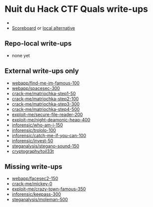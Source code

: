 # Nuit du Hack CTF Quals write-ups

* <TODO>
* [Scoreboard](TODO) or [local alternative](TODOLOCAL)

## Repo-local write-ups

* none yet

## External write-ups only

* [webapp/find-me-im-famous-100](webapp/find-me-im-famous-100)
* [webapp/spacesec-300](webapp/spacesec-300)
* [crack-me/matriochka-step1-50](crack-me/matriochka-step1-50)
* [crack-me/matriochka-step2-100](crack-me/matriochka-step2-100)
* [crack-me/matriochka-step3-300](crack-me/matriochka-step3-300)
* [crack-me/matriochka-step4-500](crack-me/matriochka-step4-500)
* [exploit-me/secure-file-reader-200](exploit-me/secure-file-reader-200)
* [exploit-me/night-deamonic-heap-400](exploit-me/night-deamonic-heap-400)
* [inforensic/who-am-i-150](inforensic/who-am-i-150)
* [inforensic/trololo-100](inforensic/trololo-100)
* [inforensic/catch-me-if-you-can-100](inforensic/catch-me-if-you-can-100)
* [inforensic/invest-50](inforensic/invest-50)
* [steganalysis/stegano-sound-150](steganalysis/stegano-sound-150)
* [cryptography/toil33t](cryptography/toil33t)

## Missing write-ups

* [webapp/facesec2-150](webapp/facesec2-150)
* [crack-me/mickey-0](crack-me/mickey-0)
* [exploit-me/crazy-town-famous-350](exploit-me/crazy-town-famous-350)
* [inforensic/keepass-300](inforensic/keepass-300)
* [steganalysis/moleman-500](steganalysis/moleman-500)
